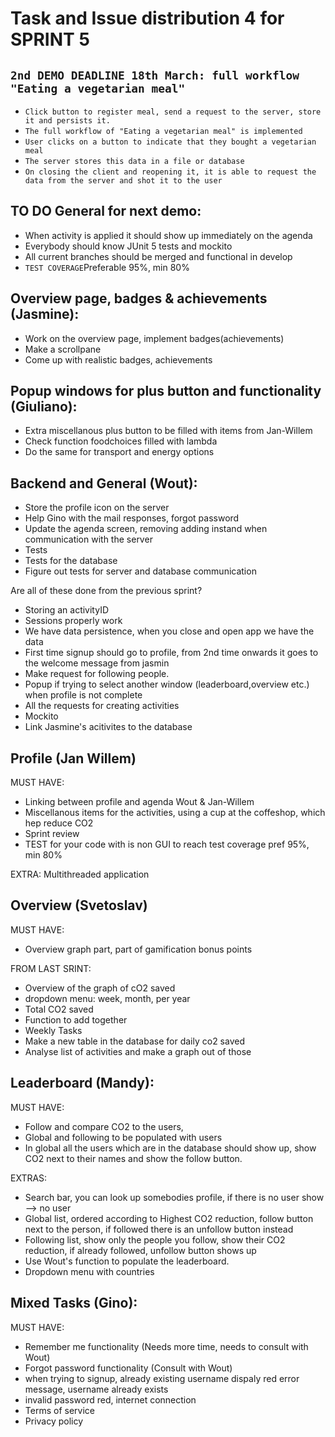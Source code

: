 # Task and Issue distribution 4 for SPRINT 5


## `2nd DEMO DEADLINE 18th March: full workflow "Eating a vegetarian meal"`


* `Click button to register meal, send a request to the server, store it and persists it.`
* `The full workflow of "Eating a vegetarian meal" is implemented`
* `User clicks on a button to indicate that they bought a vegetarian meal`
* `The server stores this data in a file or database`
* `On closing the client and reopening it, it is able to request the data from the server and shot it to the user`


## TO DO General for next demo:
* When activity is applied it should show up immediately on the agenda
* Everybody should know JUnit 5 tests and mockito
* All current branches should be merged and functional in develop
* `TEST COVERAGE`Preferable 95%, min 80%


## Overview page, badges & achievements (Jasmine):
* Work on the overview page, implement badges(achievements)
* Make a scrollpane
* Come up with realistic badges, achievements


## Popup windows for plus button and functionality (Giuliano):


* Extra miscellanous plus button to be filled with items from Jan-Willem
* Check function foodchoices filled with lambda
* Do the same for transport and energy options


## Backend and General (Wout):


* Store the profile icon on the server
* Help Gino with the mail responses, forgot password
* Update the agenda screen, removing adding instand when communication with the server
* Tests
* Tests for the database
* Figure out tests for server and database communication


Are all of these done from the previous sprint?

* Storing an activityID
* Sessions properly work
* We have data persistence, when you close and open app we have the data
* First time signup should go to profile, from 2nd time onwards it goes to the welcome message from jasmin
* Make request for following people.
* Popup if trying to select another window (leaderboard,overview etc.) when profile is not complete
* All the requests for creating activities
* Mockito
* Link Jasmine's acitivites to the database


## Profile (Jan Willem)

MUST HAVE:
* Linking between profile and agenda Wout & Jan-Willem
* Miscellanous items for the activities, using a cup at the coffeshop, which hep reduce CO2
* Sprint review
* TEST for your code with is non GUI to reach test coverage pref 95%, min 80%

EXTRA: Multithreaded application


## Overview (Svetoslav)

MUST HAVE:
* Overview graph part, part of gamification bonus points

FROM LAST SRINT:
* Overview of the graph of cO2 saved
* dropdown menu: week, month, per year
* Total CO2 saved
* Function to add together
* Weekly Tasks
* Make a new table in the database for daily co2 saved
* Analyse list of activities and make a graph out of those


## Leaderboard (Mandy):

MUST HAVE:

* Follow and compare CO2 to the users, 
* Global and following to be populated with users
* In global all the users which are in the database should show up, show CO2 next to their names and show the follow button.

EXTRAS:
* Search bar, you can look up somebodies profile, if there is no user show --> no user
* Global list, ordered according to Highest CO2 reduction, follow button next to the person, if followed there is an unfollow button instead
* Following list, show only the people you follow, show their CO2 reduction, if already followed, unfollow button shows up
* Use Wout's function to populate the leaderboard.
* Dropdown menu with countries

## Mixed Tasks (Gino):

MUST HAVE:

* Remember me functionality (Needs more time, needs to consult with Wout)
* Forgot password functionality (Consult with Wout)
* when trying to signup, already existing username dispaly red error message, username already exists 
* invalid password red, internet connection 
* Terms of service 
* Privacy policy 
